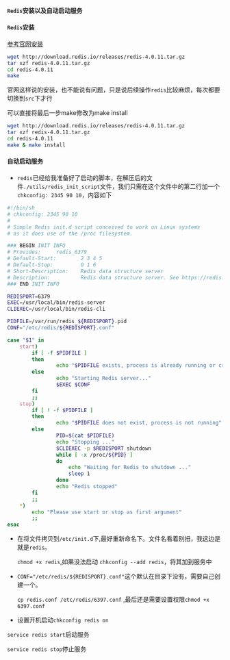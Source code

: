 #### `Redis`安装以及自动启动服务

#### `Redis`安装

[参考官网安装](https://redis.io/download)

~~~sh
wget http://download.redis.io/releases/redis-4.0.11.tar.gz
tar xzf redis-4.0.11.tar.gz	
cd redis-4.0.11
make
~~~

官网这样说的安装，也不能说有问题，只是说后续操作`redis`比较麻烦，每次都要切换到`src`下才行

可以直接将最后一步make修改为make install

~~~sh
wget http://download.redis.io/releases/redis-4.0.11.tar.gz
tar xzf redis-4.0.11.tar.gz	
cd redis-4.0.11
make & make install
~~~

#### 自动启动服务

- `redis`已经给我准备好了启动的脚本，在解压后的文件`./utils/redis_init_script`文件，我们只需在这个文件中的第二行加一个`chkconfig: 2345 90 10`，内容如下

~~~sh
#!/bin/sh
# chkconfig: 2345 90 10
#
# Simple Redis init.d script conceived to work on Linux systems
# as it does use of the /proc filesystem.

### BEGIN INIT INFO
# Provides:     redis_6379
# Default-Start:        2 3 4 5
# Default-Stop:         0 1 6
# Short-Description:    Redis data structure server
# Description:          Redis data structure server. See https://redis.io
### END INIT INFO

REDISPORT=6379
EXEC=/usr/local/bin/redis-server
CLIEXEC=/usr/local/bin/redis-cli

PIDFILE=/var/run/redis_${REDISPORT}.pid
CONF="/etc/redis/${REDISPORT}.conf"

case "$1" in
    start)
        if [ -f $PIDFILE ]
        then
                echo "$PIDFILE exists, process is already running or crashed"
        else
                echo "Starting Redis server..."
                $EXEC $CONF
        fi
        ;;
    stop)
        if [ ! -f $PIDFILE ]
        then
                echo "$PIDFILE does not exist, process is not running"
        else
                PID=$(cat $PIDFILE)
                echo "Stopping ..."
                $CLIEXEC -p $REDISPORT shutdown
                while [ -x /proc/${PID} ]
                do
                    echo "Waiting for Redis to shutdown ..."
                    sleep 1
                done
                echo "Redis stopped"
        fi
        ;;
    *)
        echo "Please use start or stop as first argument"
        ;;
esac

~~~

- 在将文件拷贝到`/etc/init.d`下,最好重新命名下。文件名看着别扭，我这边是就是`redis`。

  `chmod +x redis`,如果没法启动 `chkconfig --add redis`，将其加到服务中

- `CONF="/etc/redis/${REDISPORT}.conf"`这个默认在目录下没有，需要自己创建一个。

  `cp redis.conf /etc/redis/6397.conf` ,最后还是需要设置权限`chmod +x 6397.conf`

- 设置开机启动`chkconfig redis on`

`service redis start`启动服务

`service redis stop`停止服务

